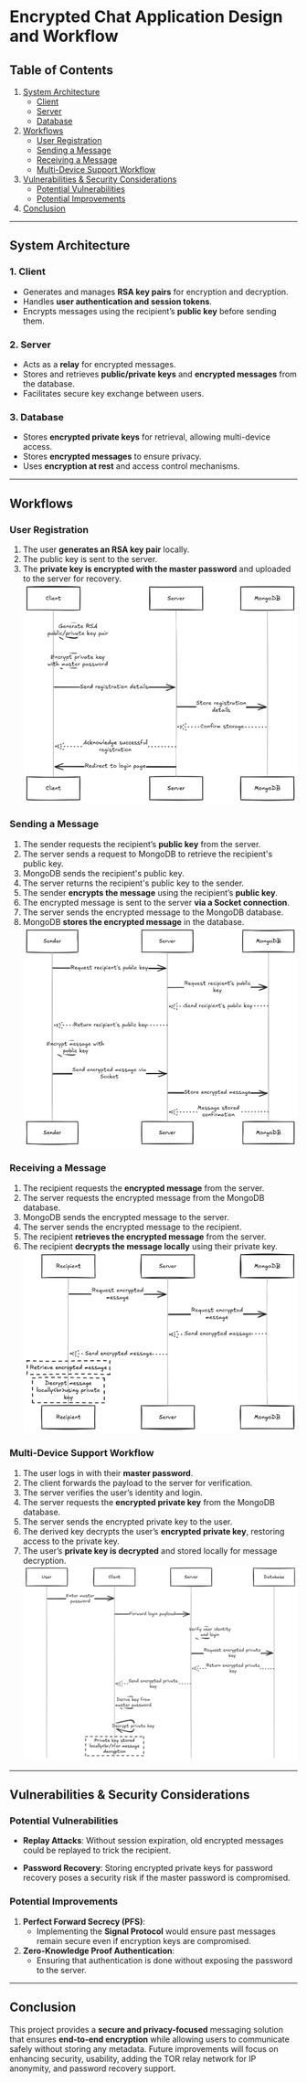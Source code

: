 # Encrypted Chat Application Design and Workflow

## Table of Contents

1. [System Architecture](#system-architecture)
   - [Client](#1-client)
   - [Server](#2-server)
   - [Database](#3-database)
2. [Workflows](#workflows)
   - [User Registration](#user-registration)
   - [Sending a Message](#sending-a-message)
   - [Receiving a Message](#receiving-a-message)
   - [Multi-Device Support Workflow](#multi-device-support-workflow)
3. [Vulnerabilities & Security Considerations](#vulnerabilities--security-considerations)
   - [Potential Vulnerabilities](#potential-vulnerabilities)
   - [Potential Improvements](#potential-improvements)
4. [Conclusion](#conclusion)

---

## System Architecture

### 1. **Client**

- Generates and manages **RSA key pairs** for encryption and decryption.
- Handles **user authentication and session tokens**.
- Encrypts messages using the recipient’s **public key** before sending them.

### 2. **Server**

- Acts as a **relay** for encrypted messages.
- Stores and retrieves **public/private keys** and **encrypted messages** from the database.
- Facilitates secure key exchange between users.

### 3. **Database**

- Stores **encrypted private keys** for retrieval, allowing multi-device access.
- Stores **encrypted messages** to ensure privacy.
- Uses **encryption at rest** and access control mechanisms.

---

## Workflows

### **User Registration**

1. The user **generates an RSA key pair** locally.
2. The public key is sent to the server.
3. The **private key is encrypted with the master password** and uploaded to the server for recovery.
![User Registration](./details/images/registration_workflow.png)

### **Sending a Message**

1. The sender requests the recipient’s **public key** from the server.
2. The server sends a request to MongoDB to retrieve the recipient's public key.
3. MongoDB sends the recipient's public key.
4. The server returns the recipient's public key to the sender.
5. The sender **encrypts the message** using the recipient’s **public key**.
6. The encrypted message is sent to the server **via a Socket connection**.
7. The server sends the encrypted message to the MongoDB database.
8. MongoDB **stores the encrypted message** in the database.
![Sending a Message](./details/images/sending_message_workflow.png)

### **Receiving a Message**

1. The recipient requests the **encrypted message** from the server.
2. The server requests the encrypted message from the MongoDB database.
3. MongoDB sends the encrypted message to the server.
4. The server sends the encrypted message to the recipient.
5. The recipient **retrieves the encrypted message** from the server.
6. The recipient **decrypts the message locally** using their private key.
![Receiving a Message](./details/images/receiving_message_workflow.png)

### **Multi-Device Support Workflow**

1. The user logs in with their **master password**.
2. The client forwards the payload to the server for verification.
3. The server verifies the user’s identity and login.
4. The server requests the **encrypted private key** from the MongoDB database.
5. The server sends the encrypted private key to the user.
6. The derived key decrypts the user’s **encrypted private key**, restoring access to the private key.
7. The user’s **private key is decrypted** and stored locally for message decryption.
![Multi-Device Support](./details/images/multi_device_workflow.png)

---

## Vulnerabilities & Security Considerations

### **Potential Vulnerabilities**

- **Replay Attacks**: Without session expiration, old encrypted messages could be replayed to trick the recipient.

- **Password Recovery**: Storing encrypted private keys for password recovery poses a security risk if the master password is compromised.

### **Potential Improvements**

1. **Perfect Forward Secrecy (PFS)**:
   - Implementing the **Signal Protocol** would ensure past messages remain secure even if encryption keys are compromised.
2. **Zero-Knowledge Proof Authentication**:
   - Ensuring that authentication is done without exposing the password to the server.

---

## Conclusion

This project provides a **secure and privacy-focused** messaging solution that ensures **end-to-end encryption** while allowing users to communicate safely without storing any metadata. Future improvements will focus on enhancing security, usability, adding the TOR relay network for IP anonymity, and password recovery support.